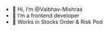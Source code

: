 - 👋 Hi, I’m @Vaibhav-Mishraa
- 👀 I’m a frontend developer
- 🌱 Works in Stocks Order & Risk Pod

<!---
Vaibhav-Mishraa/Vaibhav-Mishraa is a ✨ special ✨ repository because its `README.md` (this file) appears on your GitHub profile.
You can click the Preview link to take a look at your changes.
--->

